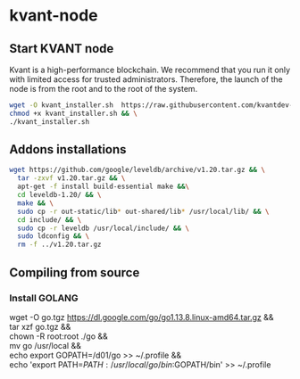 # kvant-node

## Start KVANT node

Kvant is a high-performance blockchain. We recommend that you run it only with limited access for trusted administrators. Therefore, the launch of the node is from the root and to the root of the system.

```bash
wget -O kvant_installer.sh  https://raw.githubusercontent.com/kvantdev-test/kvant-node/master/installer.sh && \
chmod +x kvant_installer.sh && \
./kvant_installer.sh
```


## Addons installations

```bash
wget https://github.com/google/leveldb/archive/v1.20.tar.gz && \
  tar -zxvf v1.20.tar.gz && \
  apt-get -f install build-essential make &&\
  cd leveldb-1.20/ && \
  make && \
  sudo cp -r out-static/lib* out-shared/lib* /usr/local/lib/ && \
  cd include/ && \
  sudo cp -r leveldb /usr/local/include/ && \
  sudo ldconfig && \
  rm -f ../v1.20.tar.gz
```


## Compiling from source

### Install GOLANG

wget -O go.tgz https://dl.google.com/go/go1.13.8.linux-amd64.tar.gz && \
tar xzf go.tgz && \
chown -R root:root ./go && \
mv go /usr/local && \
echo export GOPATH=/d01/go >> ~/.profile && \
echo 'export PATH=$PATH:/usr/local/go/bin:$GOPATH/bin'  >> ~/.profile

